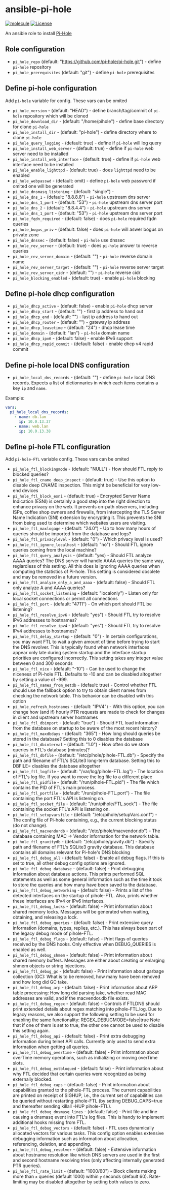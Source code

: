 # ansible-pi-hole

[![molecule](https://github.com/chubchubsancho/ansible-pi-hole/actions/workflows/molecule.yaml/badge.svg)](https://github.com/chubchubsancho/ansible-pi-hole/actions/workflows/molecule.yaml)
[![License](https://img.shields.io/badge/license-MIT-blue.svg?logo=github&style=flat)](https://raw.githubusercontent.com/chubchubsancho/ansible-pi-hole/master/LICENSE)

An ansible role to install [Pi-Hole](https://pi-hole.net/)

## Role configuration

* `pi_hole_repo` (default: "https://github.com/pi-hole/pi-hole.git") - define `pi-hole` repository
* `pi_hole_prerequisites` (default: "git") - define `pi-hole` prerequisites

## Define pi-hole configuration

Add `pi-hole` variable for config. These vars can be omited

* `pi_hole_version` - (default: "HEAD") - define branch/tag/commit of `pi-hole` repository which will be cloned
* `pi_hole_download_dir` - (default: "/home/pihole") - define base directory for clone `pi-hole`
* `pi_hole_install_dir` - (default: "pi-hole") - define directory where to clone `pi-hole`
* `pi_hole_query_logging` - (default: true) - define if `pi-hole` will log query
* `pi_hole_install_web_server` - (default: true) - define if `pi-hole` web server need to be installed
* `pi_hole_install_web_interface` - (default: true) - define if `pi-hole` web interface need to be installed
* `pi_hole_enable_lighttpd` - (default: true) - does `lighttpd` need to be enabled
* `pi_hole_webpasswd` - (default: omit) - define `pi-hole` web password if omited one will be generated
* `pi_hole_dnsmasq_listening` - (default: "single") -
* `pi_hole_dns_1` - (default: "8.8.8.8") - `pi-hole` upstream dns server
* `pi_hole_dns_1_port` - (default: "53") - `pi-hole` upstream dns server port
* `pi_hole_dns_2` - (default: "8.8.4.4") - `pi-hole` upstream dns server
* `pi_hole_dns_1_port` - (default: "53") - `pi-hole` upstream dns server port
* `pi_hole_fqdn_required` - (default: false) - does `pi-hole` required fqdn queries
* `pi_hole_bogus_priv` - (default: false) - does `pi-hole` will aswer bogus on private zone
* `pi_hole_dnssec` - (default: false) - `pi-hole` use dnssec
* `pi_hole_rev_server` - (default: true) - does `pi-hole` answer to reverse queries
* `pi_hole_rev_server_domain` - (default: "") - `pi-hole` reverse domain name
* `pi_hole_rev_server_target` - (default: "") - `pi-hole` reverse server target
* `pi_hole_rev_server_cidr` - (default: "") - `pi-hole` reverse cidr
* `pi_hole_blocking_enabled` - (default: true) - enable `pi-hole` blocking

## Define pi-hole dhcp configuration

* `pi_hole_dhcp_active` - (default: false) - enable `pi-hole` dhcp server
* `pi_hole_dhcp_start` - (default: "") - first ip address to hand out
* `pi_hole_dhcp_end` - (default: "") - last ip address to hand out
* `pi_hole_dhcp_router` - (default: "") - gateway ip address
* `pi_hole_dhcp_leasetime` - (default: "24") - dhcp lease time
* `pi_hole_domain` - (default: "lan") - `pi-hole` domain  name
* `pi_hole_dhcp_ipv6` - (default: false) - enable IPv6 support
* `pi_hole_dhcp_rapid_commit` - (default: false) - enable dhcp v4 rapid commit

## Define pi-hole local DNS configuration

* `pi_hole_local_dns_records` - (default: "") - define `pi-hole` local DNS records. Expects a list of dictionnaries in which each items contains a key `ip` and `name`.

Example:

```yaml
vars:
  pi_hole_local_dns_records:
    - name: db.lan
      ip: 10.0.13.37
    - name: web.lan
      ip: 10.0.13.38
```

## Define pi-hole FTL configuration

Add `pi-hole-FTL` variable config. These vars can be omited

* `pi_hole_ftl_blockingmode` - (default: "NULL") - How should FTL reply to blocked queries?
* `pi_hole_ftl_cname_deep_inspect` - (default: true) - Use this option to disable deep CNAME inspection. This might be beneficial for very low-end devices
* `pi_hole_ftl_block_esni` - (default: true) - Encrypted Server Name Indication (ESNI) is certainly a good step into the right direction to enhance privacy on the web. It prevents on-path observers, including ISPs, coffee shop owners and firewalls, from intercepting the TLS Server Name Indication (SNI) extension by encrypting it. This prevents the SNI from being used to determine which websites users are visiting.
* `pi_hole_ftl_maxlogage` - (default: "24.0") - Up to how many hours of queries should be imported from the database and logs?
* `pi_hole_ftl_privacylevel` - (default: "0") - Which privacy level is used?
* `pi_hole_ftl_ignore_localhost` - (default: "no") - Should FTL ignore queries coming from the local machine?
* `pi_hole_ftl_query_analysis` - (default: "yes) - Should FTL analyze AAAA queries? The DNS server will handle AAAA queries the same way, reglardless of this setting. All this does is ignoring AAAA queries when computing the statistics of Pi-hole. This setting is considered obsolete and may be removed in a future version.
* `pi_hole_ftl_analyze_only_a_and_aaaa` - (default: false) - Should FTL only analyze A and AAAA queries?
* `pi_hole_ftl_socket_listening` - (default: "localonly") - Listen only for local socket connections or permit all connections
* `pi_hole_ftl_port` - (default: "4711") - On which port should FTL be listening?
* `pi_hole_ftl_resolve_ipv6` - (default: "yes") - Should FTL try to resolve IPv6 addresses to hostnames?
* `pi_hole_ftl_resolve_ipv4` - (default: "yes") - Should FTL try to resolve IPv4 addresses to hostnames?
* `pi_hole_ftl_delay_startup` - (default: "0") - In certain configurations, you may want FTL to wait a given amount of time before trying to start the DNS revolver. This is typically found when network interfaces appear only late during system startup and the interface startup priorities are configured incorrectly. This setting takes any integer value between 0 and 300 seconds
* `pi_hole_ftl_nice` - (default: "-10") - Can be used to change the niceness of Pi-hole FTL. Defaults to -10 and can be disabled altogether by setting a value of -999.
* `pi_hole_ftl_names_from_netdb` - (default: true) - Control whether FTL should use the fallback option to try to obtain client names from checking the network table. This behavior can be disabled with this option
* `pi_hole_refresh_hostnames` - (default: "IPV4") - With this option, you can change how (and if) hourly PTR requests are made to check for changes in client and upstream server hostnames
* `pi_hole_ftl_dbimport` - (default: "true") - Should FTL load information from the database on startup to be aware of the most recent history?
* `pi_hole_ftl_maxdbdays` - (default: "365") - How long should queries be stored in the database? Setting this to 0 disables the database
* `pi_hole_ftl_dbinterval` - (default: "1.0") - How often do we store queries in FTL's database [minutes]?
* `pi_hole_ftl_dbfile` - (default: "/etc/pihole/pihole-FTL.db") - Specify the path and filename of FTL's SQLite3 long-term database. Setting this to DBFILE= disables the database altogether
* `pi_hole_ftl_logfile` - (default: "/var/log/pihole-FTL.log") - The location of FTL's log file. If you want to move the log file to a different place
* `pi_hole_ftl_pidfile` - (default: "/run/pihole-FTL.pid") - The file which contains the PID of FTL's main process.
* `pi_hole_ftl_portfile` - (default: "/run/pihole-FTL.port") - The file containing the port FTL's API is listening on.
* `pi_hole_ftl_socket_file` - (default: "/run/pihole/FTL.sock") - The file containing the socket FTL's API is listening on.
* `pi_hole_ftl_setupvarsfile` - (default: "/etc/pihole/setupVars.conf") - The config file of Pi-hole containing, e.g., the current blocking status (do not change).
* `pi_hole_ftl_macvendordb` - (default: "/etc/pihole/macvendor.db") - The database containing MAC -> Vendor information for the network table.
* `pi_hole_ftl_gravitydb` - (default: "/etc/pihole/gravity.db") - Specify path and filename of FTL's SQLite3 gravity database. This database contains all domains relevant for Pi-hole's DNS blocking
* `pi_hole_ftl_debug_all` - (default: false) - Enable all debug flags. If this is set to true, all other debug config options are ignored.
* `pi_hole_ftl_debug_database` - (default: false) - Print debugging information about database actions. This prints performed SQL statements as well as some general information such as the time it took to store the queries and how many have been saved to the database.
* `pi_hole_ftl_debug_networking` - (default: false) - Prints a list of the detected interfaces on the startup of pihole-FTL. Also, prints whether these interfaces are IPv4 or IPv6 interfaces.
* `pi_hole_ftl_debug_locks` - (default: false) - Print information about shared memory locks. Messages will be generated when waiting, obtaining, and releasing a lock.
* `pi_hole_ftl_debug_queries` - (default: false) - Print extensive query information (domains, types, replies, etc.). This has always been part of the legacy debug mode of pihole-FTL.
* `pi_hole_ftl_debug_flags` - (default: false) - Print flags of queries received by the DNS hooks. Only effective when DEBUG_QUERIES is enabled as well.
* `pi_hole_ftl_debug_shmem` - (default: false) - Print information about shared memory buffers. Messages are either about creating or enlarging shmem objects or string injections.
* `pi_hole_ftl_debug_gc` - (default: false) - Print information about garbage collection (GC): What is to be removed, how many have been removed and how long did GC take.
* `pi_hole_ftl_debug_arp` - (default: false) - Print information about ARP table processing: How long did parsing take, whether read MAC addresses are valid, and if the macvendor.db file exists.
* `pi_hole_ftl_debug_regex` - (default: false) - Controls if FTLDNS should print extended details about regex matching into pihole-FTL.log.
Due to legacy reasons, we also support the following setting to be used for enabling the same functionality:
REGEX_DEBUGMODE=false|true Note that if one of them is set to true, the other one cannot be used to disable this setting again.
* `pi_hole_ftl_debug_api` - (default: false) - Print extra debugging information during telnet API calls. Currently only used to send extra information when getting all queries.
* `pi_hole_ftl_debug_overtime` - (default: false) - Print information about overTime memory operations, such as initializing or moving overTime slots.
* `pi_hole_ftl_debug_extbloqued` - (default: false) - Print information about why FTL decided that certain queries were recognized as being externally blocked.
* `pi_hole_ftl_debug_caps` - (default: false) - Print information about capabilities granted to the pihole-FTL process. The current capabilities are printed on receipt of SIGHUP, i.e., the current set of capabilities can be queried without restarting pihole-FTL (by setting DEBUG_CAPS=true and thereafter sending killall -HUP pihole-FTL).
* `pi_hole_ftl_debug_dnsmasq_lines` - (default: false) - Print file and line causing a dnsmasq event into FTL's log files. This is handy to implement additional hooks missing from FTL.
* `pi_hole_ftl_debug_vectors` - (default: false) - FTL uses dynamically allocated vectors for various tasks. This config option enables extensive debugging information such as information about allocation, referencing, deletion, and appending.
* `pi_hole_ftl_debug_resolver` - (default: false) - Extensive information about hostname resolution like which DNS servers are used in the first and second hostname resolving tries (only affecting internally generated PTR queries).
* `pi_hole_ftl_rate_limit` - (default: "1000/60") - Block clients making more than `x` queries (default 1000) within `y` seconds (default 60). Rate-limiting may be disabled altogether by setting both values to zero.
